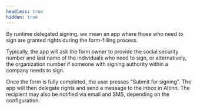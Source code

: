 ```yaml
---
headless: true
hidden: true
---
```


By runtime delegated signing, we mean an app where those who need to sign are granted rights during the form-filling process.

Typically, the app will ask the form owner to provide the social security number and last name of the individuals who need to sign, or alternatively, the organization number if someone with signing authority within a company needs to sign.

Once the form is fully completed, the user presses "Submit for signing".
The app will then delegate rights and send a message to the inbox in Altinn.
The recipient may also be notified via email and SMS, depending on the configuration.